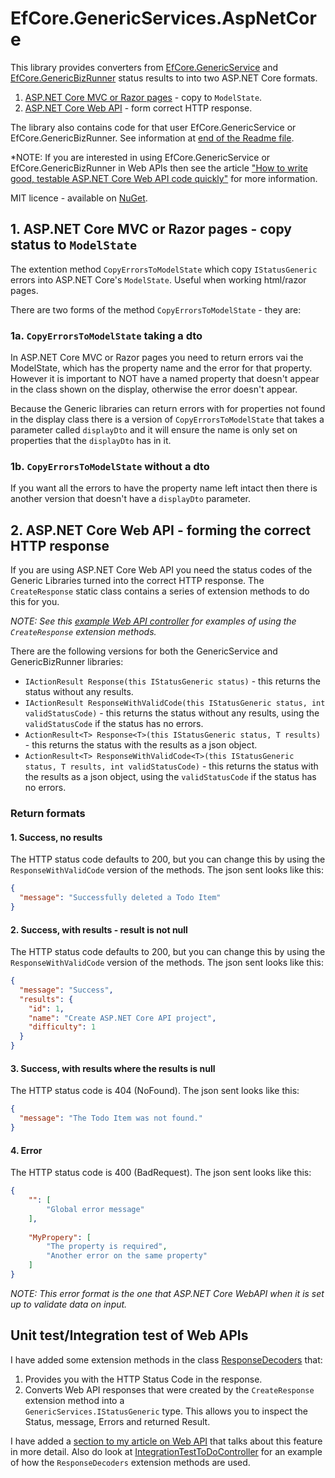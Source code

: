 # EfCore.GenericServices.AspNetCore

This library provides converters from [EfCore.GenericService](https://github.com/JonPSmith/EfCore.GenericServices)
and [EfCore.GenericBizRunner](https://github.com/JonPSmith/EfCore.GenericBizRunner) status results to into two ASP.NET Core formats. 

1. [ASP.NET Core MVC or Razor pages](#1-aspnet-core-mvc-or-razor-pages---copy-status-to-modelstate) - copy to `ModelState`.
2. [ASP.NET Core Web API](#2-aspnet-core-web-api---forming-the-correct-http-response) - form correct HTTP response.

The library also contains code for that user EfCore.GenericService or EfCore.GenericBizRunner. 
See information at [end of the Readme file](#unit-testintegration-test-of-web-apis).

*NOTE: If you are interested in using EfCore.GenericService or EfCore.GenericBizRunner in Web APIs then see the article
["How to write good, testable ASP.NET Core Web API code quickly"](https://www.thereformedprogrammer.net/how-to-write-good-testable-asp-net-core-web-api-code-quickly/)
for more information.

MIT licence - available on [NuGet](https://www.nuget.org/packages/EfCore.GenericServices.AspNetCore/).

## 1. ASP.NET Core MVC or Razor pages - copy status to `ModelState`

The extention method `CopyErrorsToModelState` which copy `IStatusGeneric` errors into ASP.NET Core's `ModelState`.
Useful when working html/razor pages.

There are two forms of the method `CopyErrorsToModelState` - they are:

### 1a. `CopyErrorsToModelState` taking a dto

In ASP.NET Core MVC or Razor pages you need to return errors vai the ModelState, which has the property name and the error for that property. However it is important to NOT have a named property that doesn't appear in the class shown on the display, otherwise the error doesn't appear.

Because the Generic libraries can return errors with for properties not found in the display class there is a version of `CopyErrorsToModelState` that takes a parameter called `displayDto` and it will ensure the name is only set on properties that the `displayDto` has in it.

### 1b. `CopyErrorsToModelState` without a dto

If you want all the errors to have the property name left intact then there is another version that doesn't have a `displayDto` parameter.


## 2. ASP.NET Core Web API - forming the correct HTTP response

If you are using ASP.NET Core Web API you need the status codes of the Generic Libraries turned into the correct HTTP response. The `CreateResponse` static class contains a series of extension methods to do this for you. 

*NOTE: See this [example Web API controller](https://github.com/JonPSmith/EfCore.GenericServices.AspNetCore/blob/master/ExampleWebApi/Controllers/ToDoController.cs) for examples of using the `CreateResponse` extension methods.*

There are the following versions for both the GenericService and GenericBizRunner libraries:

- `IActionResult Response(this IStatusGeneric status)` - this returns the status without any results. 
- `IActionResult ResponseWithValidCode(this IStatusGeneric status, int validStatusCode)` - this returns the status without any results, using the `validStatusCode` if the status has no errors.
- `ActionResult<T> Response<T>(this IStatusGeneric status, T results)` - this returns the status with the results as a json object.
- `ActionResult<T> ResponseWithValidCode<T>(this IStatusGeneric status, T results, int validStatusCode)` - this returns the status with the results as a json object, using the `validStatusCode` if the status has no errors.

### Return formats

#### 1. Success, no results
The HTTP status code defaults to 200, but you can change this by using the `ResponseWithValidCode` version of the methods. The json sent looks like this:

```json
{
  "message": "Successfully deleted a Todo Item"
}
```

#### 2. Success, with results - result is not null
The HTTP status code defaults to 200, but you can change this by using the `ResponseWithValidCode` version of the methods. The json sent looks like this:

```json
{
  "message": "Success",
  "results": {
    "id": 1,
    "name": "Create ASP.NET Core API project",
    "difficulty": 1
  }
}
```

#### 3. Success, with results where the results is null
The HTTP status code is 404 (NoFound). The json sent looks like this:

```json
{
  "message": "The Todo Item was not found."
}
```

#### 4. Error
The HTTP status code is 400 (BadRequest). The json sent looks like this:

```json
{
    "": [
        "Global error message"
    ],    
    
    "MyPropery": [
        "The property is required",
        "Another error on the same property"
    ]
}
```

*NOTE: This error format is the one that ASP.NET Core WebAPI when it is set up to validate data on input.*

## Unit test/Integration test of Web APIs

I have added some extension methods in the class [ResponseDecoders](https://github.com/JonPSmith/EfCore.GenericServices.AspNetCore/blob/master/GenericServices.AspNetCore/UnitTesting/ResponseDecoders.cs)
that:
1. Provides you with the HTTP Status Code in the response.
2. Converts Web API responses that were created by the `CreateResponse` extension method into a  
`GenericServices.IStatusGeneric` type. This allows you to inspect the Status, message, Errors and returned Result.

I have added a [section to my article on Web API](https://www.thereformedprogrammer.net/how-to-write-good-testable-asp-net-core-web-api-code-quickly/?preview=true#update-now-with-unit-test-support)
that talks about this feature in more detail. 
Also do look at [IntegrationTestToDoController](https://github.com/JonPSmith/EfCore.GenericServices.AspNetCore/blob/master/Test/UnitTests/ExampleApp/IntegrationTestToDoController.cs)
for an example of how the `ResponseDecoders` extension methods are used.

